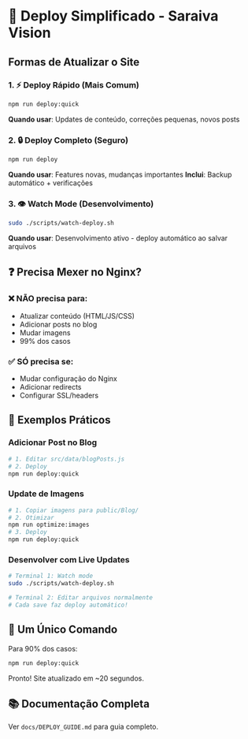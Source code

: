 # 🚀 Deploy Simplificado - Saraiva Vision

## Formas de Atualizar o Site

### 1. ⚡ Deploy Rápido (Mais Comum)
```bash
npm run deploy:quick
```
**Quando usar**: Updates de conteúdo, correções pequenas, novos posts

### 2. 🔒 Deploy Completo (Seguro)
```bash
npm run deploy
```
**Quando usar**: Features novas, mudanças importantes
**Inclui**: Backup automático + verificações

### 3. 👁️ Watch Mode (Desenvolvimento)
```bash
sudo ./scripts/watch-deploy.sh
```
**Quando usar**: Desenvolvimento ativo - deploy automático ao salvar arquivos

## ❓ Precisa Mexer no Nginx?

### ❌ NÃO precisa para:
- Atualizar conteúdo (HTML/JS/CSS)
- Adicionar posts no blog
- Mudar imagens
- 99% dos casos

### ✅ SÓ precisa se:
- Mudar configuração do Nginx
- Adicionar redirects
- Configurar SSL/headers

## 📝 Exemplos Práticos

### Adicionar Post no Blog
```bash
# 1. Editar src/data/blogPosts.js
# 2. Deploy
npm run deploy:quick
```

### Update de Imagens
```bash
# 1. Copiar imagens para public/Blog/
# 2. Otimizar
npm run optimize:images
# 3. Deploy
npm run deploy:quick
```

### Desenvolver com Live Updates
```bash
# Terminal 1: Watch mode
sudo ./scripts/watch-deploy.sh

# Terminal 2: Editar arquivos normalmente
# Cada save faz deploy automático!
```

## 🎯 Um Único Comando

Para 90% dos casos:
```bash
npm run deploy:quick
```

Pronto! Site atualizado em ~20 segundos.

## 📚 Documentação Completa

Ver `docs/DEPLOY_GUIDE.md` para guia completo.
